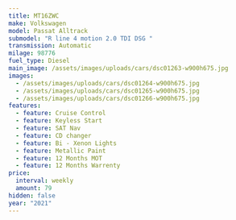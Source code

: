 ```yaml
---
title: MT16ZWC
make: Volkswagen
model: Passat Alltrack
submodel: "R line 4 motion 2.0 TDI DSG "
transmission: Automatic
milage: 98776
fuel_type: Diesel
main_image: /assets/images/uploads/cars/dsc01263-w900h675.jpg
images:
  - /assets/images/uploads/cars/dsc01264-w900h675.jpg
  - /assets/images/uploads/cars/dsc01265-w900h675.jpg
  - /assets/images/uploads/cars/dsc01266-w900h675.jpg
features:
  - feature: Cruise Control
  - feature: Keyless Start
  - feature: SAT Nav
  - feature: CD changer
  - feature: Bi - Xenon Lights
  - feature: Metallic Paint
  - feature: 12 Months MOT
  - feature: 12 Months Warrenty
price:
  interval: weekly
  amount: 79
hidden: false
year: "2021"
---
```

